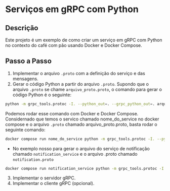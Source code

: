 # Serviços em gRPC com Python

## Descrição

Este projeto é um exemplo de como criar um serviço em gRPC com Python no contexto do café com pão usando Docker e Docker Compose.

## Passo a Passo

1. Implementar o arquivo `.proto` com a definição do serviço e das mensagens.
2. Gerar o código Python a partir do arquivo `.proto`.
Supondo que o arquivo `.proto` se chame `arquivo_proto.proto`, o comando para gerar o código Python é o seguinte:
```bash
python -m grpc_tools.protoc -I. --python_out=. --grpc_python_out=. arquivo_proto.proto
```
Podemos rodar esse comando com Docker e Docker Compose. Considernado que temos o servico chamado nome_do_service no docker compose e o arquivo `.proto` chamado arquivo_proto.proto, basta rodar o seguinte comando:

```bash
docker compose run nome_do_service python -m grpc_tools.protoc -I. --python_out=. --grpc_python_out=. arquivo_proto.proto
```

- No exemplo nosso para gerar o arquivo do serviço de notificação chamado `notification_service` e o arquivo .proto chamado `notification.proto`

```bash
docker compose run notification_service python -m grpc_tools.protoc -I. --python_out=. --grpc_python_out=. notification.proto
```

3. Implementar o servidor gRPC.
4. Implementar o cliente gRPC (opcional).